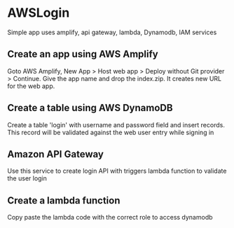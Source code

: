 # AWSLogin
Simple app uses amplify, api gateway, lambda, Dynamodb, IAM services

## Create an app using AWS Amplify

Goto AWS Amplify, New App > Host web app > Deploy without Git provider > Continue. Give the app name and drop the index.zip. It creates new URL for the web app.


## Create a table using AWS DynamoDB

Create a table 'login' with username and password field and insert records. This record will be validated against the web user entry while signing in


## Amazon API Gateway

Use this service to create login API with triggers lambda function to validate the user login

## Create a lambda function

Copy paste the lambda code with the correct role to access dynamodb

